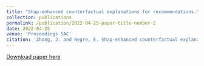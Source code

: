 ```yaml
---
title: "Shap-enhanced counterfactual explanations for recommendations."
collection: publications
permalink: /publication/2022-04-25-paper-title-number-2
date: 2022-04-25
venue: 'Proceedings SAC'
citation: 'Zhong, J. and Negre, E. Shap-enhanced counterfactual explanations for recommendations. In Proceedings of the 37th ACM/SIGAPP Symposium on Applied Computing, pages 1365–1372.'
---
```


[Download paper here](https://dl.acm.org/doi/abs/10.1145/3477314.3507029)


